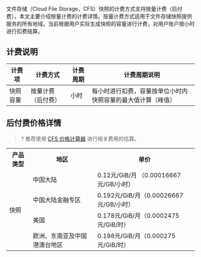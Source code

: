 
文件存储（Cloud File Storage，CFS）快照的计费方式支持按量计费（后付费），本文主要介绍按量计费的计费详情。按量计费方式适用于文件存储快照提供服务的所有地域。当前根据用户实际生成快照的容量进行计费，对用户账户按小时进行扣费结算。

## 计费说明

|**计费项**	| **计费方式**	|**计费周期**|	**计费周期说明**|
|---------|---------|---------|---------|
|快照容量|	按量计费（后付费）	|小时	|每小时进行扣费，容量按单位小时内快照容量的最大值计算（峰值）|

## 后付费价格详情

>? 推荐使用 [CFS 价格计算器](https://buy.cloud.tencent.com/price/cfs/calculator) 进行相关费用的估算。

<table>
<tr>
<th><strong><width=15%>产品类型</th>
<th><strong><width=15%>地区</th>
<th><strong><width=12%>单价</th>
</tr>
<tr>
<td rowspan=4>快照</td>
<td>中国大陆</td>
<td >0.12元/GiB/月 （0.00016667元/GB/小时）</td>
</tr>
<tr>
<td>中国大陆金融专区</td>
<td >0.192元/GiB/月（0.00026667元/GB/小时）</td>
</tr>
<tr>
<td>美国</td>
<td >0.178元/GiB/月（0.0002475 元/GiB/时）</td>
</tr>
<td>欧洲、东南亚及中国港澳台地区</td>
<td>0.198元/GiB/月（0.000275 元/GiB/时）</td>
</tr>
</table>
